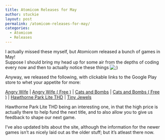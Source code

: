 ```yaml
---
title: Atomicom Releases for May
author: stuckie
layout: post
permalink: /atomicom-releases-for-may/
categories:
  - Atomicom
  - Releases
---
```

I actually missed these myself, but Atomicom released a bunch of games in May!  
Suppose I should bring my head up for some air from the depths of coding every now and then to actually notice these things <img src="http://stuckiegamez.co.uk/wp-includes/images/smilies/icon_wink.gif" alt=";)" class="wp-smiley" />

Anyway, we released the following, with clickable links to the Google Play store to whet your appetite for more:

[Angry Wife][1] | [Angry Wife ( Free )][2] | [Cats and Bombs][3] | [Cats and Bombs ( Free )][4] | [Hawthorne Park Lite THD][5] | [Tiny Jewels][6]

Hawthorne Park Lite THD being an interesting one, in that the high price is actually there to help fund the next title, and to also allow you to give us feedback to shape our next game.

I&#8217;ve also updated bits about the site, although the information for the newer games isn&#8217;t as nicely laid out as the older stuff; but it&#8217;s atleast there now.

 [1]: https://play.google.com/store/apps/details?id=uk.co.atomicom.angrywife
 [2]: https://play.google.com/store/apps/details?id=uk.co.atomicom.angrywife_free
 [3]: https://play.google.com/store/apps/details?id=uk.co.atomicom.cabs
 [4]: https://play.google.com/store/apps/details?id=uk.co.atomicom.cabsfree
 [5]: https://play.google.com/store/apps/details?id=com.playboxgames.hawthornepark
 [6]: https://play.google.com/store/apps/details?id=uk.co.atomicom.tinyjewelsfree